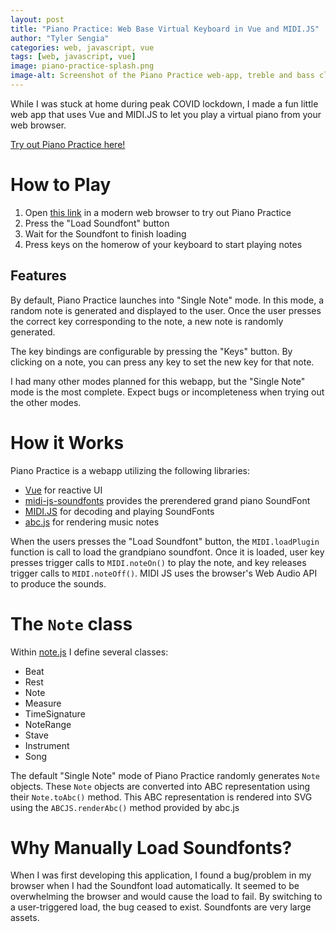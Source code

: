 ```yaml
---
layout: post
title: "Piano Practice: Web Base Virtual Keyboard in Vue and MIDI.JS"
author: "Tyler Sengia"
categories: web, javascript, vue
tags: [web, javascript, vue]
image: piano-practice-splash.png
image-alt: Screenshot of the Piano Practice web-app, treble and bass cleffs are visible.
---
```


While I was stuck at home during peak COVID lockdown, I made a fun little web app that uses Vue and MIDI.JS to let you play a virtual piano from your web browser.

<div class="note" >
  <a href="https://master.d1e5qjqqw33xnw.amplifyapp.com/" >Try out Piano Practice here!</a>
</div>

# How to Play
1. Open [this link](https://master.d1e5qjqqw33xnw.amplifyapp.com) in a modern web browser to try out Piano Practice
2. Press the "Load Soundfont" button 
3. Wait for the Soundfont to finish loading
4. Press keys on the homerow of your keyboard to start playing notes

## Features
By default, Piano Practice launches into "Single Note" mode. In this mode, a random note is generated and displayed to the user. Once the user presses the correct key corresponding to the note, a new note is randomly generated.  

The key bindings are configurable by pressing the "Keys" button. By clicking on a note, you can press any key to set the new key for that note.

I had many other modes planned for this webapp, but the "Single Note" mode is the most complete. Expect bugs or incompleteness when trying out the other modes.

# How it Works
Piano Practice is a webapp utilizing the following libraries:
- [Vue](https://vuejs.org/) for reactive UI
- [midi-js-soundfonts](https://github.com/gleitz/midi-js-soundfonts) provides the prerendered grand piano SoundFont
- [MIDI.JS](https://github.com/mudcube/MIDI.js/) for decoding and playing SoundFonts
- [abc.js](https://github.com/paulrosen/abcjs) for rendering music notes

When the users presses the "Load Soundfont" button, the `MIDI.loadPlugin` function is call to load the grandpiano soundfont. Once it is loaded, user key presses trigger calls to `MIDI.noteOn()` to play the note, and key releases trigger calls to `MIDI.noteOff()`. MIDI JS uses the browser's Web Audio API to produce the sounds.

# The `Note` class
Within [note.js](https://github.com/tsengia/PianoPractice/blob/master/js/note.js) I define several classes:
- Beat
- Rest
- Note
- Measure
- TimeSignature
- NoteRange
- Stave
- Instrument
- Song

The default "Single Note" mode of Piano Practice randomly generates `Note` objects. These `Note` objects are converted into ABC representation using their `Note.toAbc()` method. 
This ABC representation is rendered into SVG using the `ABCJS.renderAbc()` method provided by abc.js

# Why Manually Load Soundfonts?
When I was first developing this application, I found a bug/problem in my browser when I had the Soundfont load automatically. It seemed to be overwhelming the browser and would cause the load to fail. By switching to a user-triggered load, the bug ceased to exist. Soundfonts are very large assets.